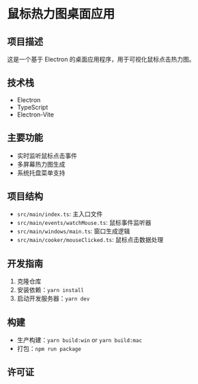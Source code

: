 # 鼠标热力图桌面应用

## 项目描述

这是一个基于 Electron 的桌面应用程序，用于可视化鼠标点击热力图。

## 技术栈

- Electron
- TypeScript
- Electron-Vite

## 主要功能

- 实时监听鼠标点击事件
- 多屏幕热力图生成
- 系统托盘菜单支持

## 项目结构

- `src/main/index.ts`: 主入口文件
- `src/main/events/watchMouse.ts`: 鼠标事件监听器
- `src/main/windows/main.ts`: 窗口生成逻辑
- `src/main/cooker/mouseClicked.ts`: 鼠标点击数据处理

## 开发指南

1. 克隆仓库
2. 安装依赖：`yarn install`
3. 启动开发服务器：`yarn dev`

## 构建

- 生产构建：`yarn build:win` or `yarn build:mac`
- 打包：`npm run package`

## 许可证
